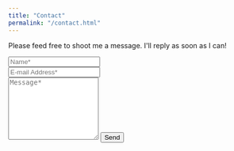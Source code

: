 ```yaml
---
title: "Contact"
permalink: "/contact.html"
---
```


<form action="https://formspree.io/moqknkdy" method="POST">    
<p class="mb-4">Please feed free to shoot me a message. I'll reply as soon as I can!</p>
<div class="form-group row">
<div class="col-md-6">
<input class="form-control" type="text" name="name" placeholder="Name*" required>
</div>
<div class="col-md-6">
<input class="form-control" type="email" name="_replyto" placeholder="E-mail Address*" required>
</div>
</div>
<textarea rows="8" class="form-control mb-3" name="message" placeholder="Message*" required></textarea>    
<input class="btn btn-success" type="submit" value="Send">
</form>